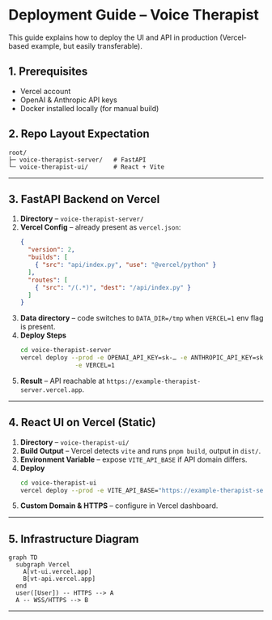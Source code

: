 # Deployment Guide – Voice Therapist

This guide explains how to deploy the UI and API in production (Vercel-based example, but easily transferable).

## 1. Prerequisites
* Vercel account
* OpenAI & Anthropic API keys
* Docker installed locally (for manual build)

## 2. Repo Layout Expectation
```
root/
├─ voice-therapist-server/   # FastAPI
└─ voice-therapist-ui/       # React + Vite
```

---
## 3. FastAPI Backend on Vercel
1. **Directory** – `voice-therapist-server/`
2. **Vercel Config** – already present as `vercel.json`:
   ```json
   {
     "version": 2,
     "builds": [
       { "src": "api/index.py", "use": "@vercel/python" }
     ],
     "routes": [
       { "src": "/(.*)", "dest": "/api/index.py" }
     ]
   }
   ```
3. **Data directory** – code switches to `DATA_DIR=/tmp` when `VERCEL=1` env flag is present.
4. **Deploy Steps**
   ```bash
   cd voice-therapist-server
   vercel deploy --prod -e OPENAI_API_KEY=sk-… -e ANTHROPIC_API_KEY=sk-… \
                  -e VERCEL=1
   ```
5. **Result** – API reachable at `https://example-therapist-server.vercel.app`.

---
## 4. React UI on Vercel (Static)
1. **Directory** – `voice-therapist-ui/`
2. **Build Output** – Vercel detects `vite` and runs `pnpm build`, output in `dist/`.
3. **Environment Variable** – expose `VITE_API_BASE` if API domain differs.
4. **Deploy**
   ```bash
   cd voice-therapist-ui
   vercel deploy --prod -e VITE_API_BASE="https://example-therapist-server.vercel.app"
   ```
5. **Custom Domain & HTTPS** – configure in Vercel dashboard.

---

## 5. Infrastructure Diagram
```mermaid
graph TD
  subgraph Vercel
    A[vt-ui.vercel.app]
    B[vt-api.vercel.app]
  end
  user([User]) -- HTTPS --> A
  A -- WSS/HTTPS --> B
```

---
